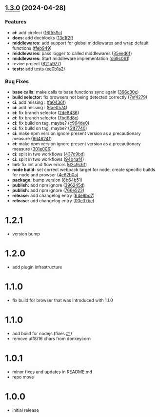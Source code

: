 

## [1.3.0](https://github.com/bitchcraft/unicorn-logger/compare/1.1.1...v1.3.0) (2024-04-28)


### Features

* **ci:** add circleci ([16f559c](https://github.com/bitchcraft/unicorn-logger/commit/16f559ccb361e3a865500bbfe87157689ff95492))
* **docs:** add docblocks ([13c1f2f](https://github.com/bitchcraft/unicorn-logger/commit/13c1f2fca523c5f2497afc1b44af187d5bce7bf8))
* **middlewares:** add support for global middlewares and wrap default functions ([ffeb949](https://github.com/bitchcraft/unicorn-logger/commit/ffeb949f82db1fe19bea93a5f07707785a9e9ed0))
* **middlewares:** pass logger to called middlewares ([35eed6f](https://github.com/bitchcraft/unicorn-logger/commit/35eed6f77ab4809edbaae8ebab95437a0ad2c7c3))
* **middlewares:** Start middleware implementation ([c69c061](https://github.com/bitchcraft/unicorn-logger/commit/c69c0618773c46224231e84f35a465d34b60ae76))
* revive project ([821b977](https://github.com/bitchcraft/unicorn-logger/commit/821b977838f19fdec97d36ac183a506fbed5cac4))
* **tests:** add tests ([ee0b1a2](https://github.com/bitchcraft/unicorn-logger/commit/ee0b1a20eb1777d60f920324d5d3b23e628fda68))


### Bug Fixes

* **base calls:** make calls to base functions sync again ([366c30c](https://github.com/bitchcraft/unicorn-logger/commit/366c30c588c4178fecb7ba2a308cb5a1ec8b2341))
* **build selector:** fix browsers not being detected correctly ([7ef4279](https://github.com/bitchcraft/unicorn-logger/commit/7ef42790cabc03f95bab86890ae2063b8c5d8e4d))
* **ci:** add missing : ([fa0436f](https://github.com/bitchcraft/unicorn-logger/commit/fa0436fd1ac9c5d823a0dd9b68f2d7d977b47da2))
* **ci:** add missing : ([6ae0574](https://github.com/bitchcraft/unicorn-logger/commit/6ae05747a242736a5939b1630791f62929633576))
* **ci:** fix branch selector ([2de8436](https://github.com/bitchcraft/unicorn-logger/commit/2de84369d88a897af120286008ad112c7e206995))
* **ci:** fix branch selector ([7bd6d8c](https://github.com/bitchcraft/unicorn-logger/commit/7bd6d8ccf46f3fbec4a16f6bede3eef80151b972))
* **ci:** fix build on tag, maybe? ([c964de0](https://github.com/bitchcraft/unicorn-logger/commit/c964de0554eb09a2d4e29c2fb879efb16d656dbf))
* **ci:** fix build on tag, maybe? ([51f7740](https://github.com/bitchcraft/unicorn-logger/commit/51f7740a4f5a38aa8606df794b99fedf0202afee))
* **ci:** make npm version ignore present version as a precautionary measure ([964624f](https://github.com/bitchcraft/unicorn-logger/commit/964624fbd51fded711b61fbc76f568a3ab10d70e))
* **ci:** make npm version ignore present version as a precautionary measure ([301e006](https://github.com/bitchcraft/unicorn-logger/commit/301e006289b022eb48e99cad5ad3f8c5b183820c))
* **ci:** split in two workflows ([437d9bd](https://github.com/bitchcraft/unicorn-logger/commit/437d9bd5e069f1825ba015c96901f2223e3c2c21))
* **ci:** split in two workflows ([94b4af4](https://github.com/bitchcraft/unicorn-logger/commit/94b4af407b2e155ffb4e2366ee3334d7136c8410))
* **lint:** fix lint and flow errors ([62c9c6f](https://github.com/bitchcraft/unicorn-logger/commit/62c9c6f2ca5fdc086f59ca86723397b989bcd2c7))
* **node build:** set correct webpack target for node, create specific builds for node and prowser ([4e62b0a](https://github.com/bitchcraft/unicorn-logger/commit/4e62b0a5132903974823eeca483221eebb778b46))
* **package:** bump version ([8b64b51](https://github.com/bitchcraft/unicorn-logger/commit/8b64b5105055944c75a98cf242d5f26592b4c470))
* **publish:** add npm ignore ([396245d](https://github.com/bitchcraft/unicorn-logger/commit/396245dbb0eda48c6712e2ae2ee5e3492cfd4430))
* **publish:** add npm ignore ([766e523](https://github.com/bitchcraft/unicorn-logger/commit/766e523873de1ea772425bb0d9d2dc453ecbd770))
* **release:** add changelog entry ([64e9bd7](https://github.com/bitchcraft/unicorn-logger/commit/64e9bd72249bbfeaf8762fa46bf5c3d859285037))
* **release:** add changelog entry ([00e37bc](https://github.com/bitchcraft/unicorn-logger/commit/00e37bca4a9a81af75da072809ac210d70b62910))

# 1.2.1

- version bump

# 1.2.0

- add plugin infrastructure

# 1.1.0

- fix build for browser that was introduced with 1.1.0

# 1.1.0

- add build for nodejs (fixes [#1](https://github.com/bitchcraft/unicorn-logger/issues/1))
- remove utf8/16 chars from donkeycorn

# 1.0.1

- minor fixes and updates in README.md
- repo move

# 1.0.0

- initial release
